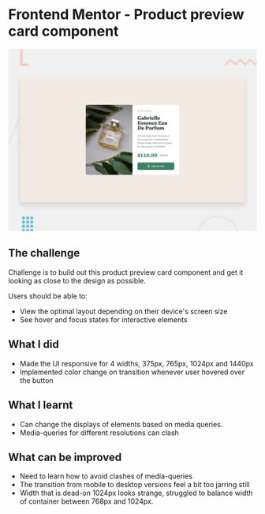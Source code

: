 # Frontend Mentor - Product preview card component

![Design preview for the Product preview card component coding challenge](./design/desktop-preview.jpg)


## The challenge

Challenge is to build out this product preview card component and get it looking as close to the design as possible.


Users should be able to:

- View the optimal layout depending on their device's screen size
- See hover and focus states for interactive elements

## What I did
- Made the UI responsive for 4 widths, 375px, 765px, 1024px and 1440px
- Implemented color change on transition whenever user hovered over the button

## What I learnt
- Can change the displays of elements based on media queries.
- Media-queries for different resolutions can clash


## What can be improved
- Need to learn how to avoid clashes of media-queries
- The transition from mobile to desktop versions feel a bit too jarring still
- Width that is dead-on 1024px looks strange, struggled to balance width of container between 768px and 1024px.
